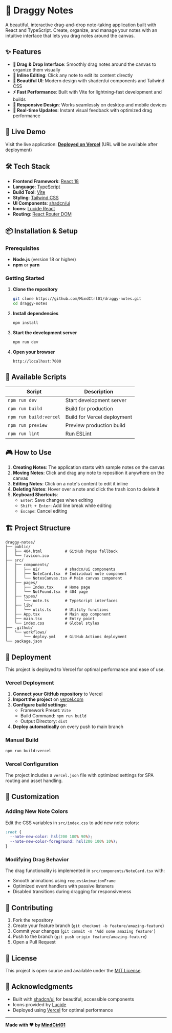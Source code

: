 # 📝 Draggy Notes

A beautiful, interactive drag-and-drop note-taking application built with React and TypeScript. Create, organize, and manage your notes with an intuitive interface that lets you drag notes around the canvas.

## ✨ Features

- **🎯 Drag & Drop Interface**: Smoothly drag notes around the canvas to organize them visually
- **📝 Inline Editing**: Click any note to edit its content directly
- **🎨 Beautiful UI**: Modern design with shadcn/ui components and Tailwind CSS
- **⚡ Fast Performance**: Built with Vite for lightning-fast development and builds
- **📱 Responsive Design**: Works seamlessly on desktop and mobile devices
- **🔄 Real-time Updates**: Instant visual feedback with optimized drag performance

## 🚀 Live Demo

Visit the live application: **[Deployed on Vercel](https://draggy-notes.vercel.app)** (URL will be available after deployment)

## 🛠️ Tech Stack

- **Frontend Framework**: [React 18](https://reactjs.org/)
- **Language**: [TypeScript](https://www.typescriptlang.org/)
- **Build Tool**: [Vite](https://vitejs.dev/)
- **Styling**: [Tailwind CSS](https://tailwindcss.com/)
- **UI Components**: [shadcn/ui](https://ui.shadcn.com/)
- **Icons**: [Lucide React](https://lucide.dev/)
- **Routing**: [React Router DOM](https://reactrouter.com/)

## 📦 Installation & Setup

### Prerequisites

- **Node.js** (version 18 or higher)
- **npm** or **yarn**

### Getting Started

1. **Clone the repository**
   ```bash
   git clone https://github.com/MindCtrl01/draggy-notes.git
   cd draggy-notes
   ```

2. **Install dependencies**
   ```bash
   npm install
   ```

3. **Start the development server**
   ```bash
   npm run dev
   ```

4. **Open your browser**
   ```
   http://localhost:7000
   ```

## 🔧 Available Scripts

| Script | Description |
|--------|-------------|
| `npm run dev` | Start development server |
| `npm run build` | Build for production |
| `npm run build:vercel` | Build for Vercel deployment |
| `npm run preview` | Preview production build |
| `npm run lint` | Run ESLint |

## 🎮 How to Use

1. **Creating Notes**: The application starts with sample notes on the canvas
2. **Moving Notes**: Click and drag any note to reposition it anywhere on the canvas
3. **Editing Notes**: Click on a note's content to edit it inline
4. **Deleting Notes**: Hover over a note and click the trash icon to delete it
5. **Keyboard Shortcuts**:
   - `Enter`: Save changes when editing
   - `Shift + Enter`: Add line break while editing
   - `Escape`: Cancel editing

## 🏗️ Project Structure

```
draggy-notes/
├── public/
│   ├── 404.html          # GitHub Pages fallback
│   └── favicon.ico
├── src/
│   ├── components/
│   │   ├── ui/           # shadcn/ui components
│   │   ├── NoteCard.tsx  # Individual note component
│   │   └── NotesCanvas.tsx # Main canvas component
│   ├── pages/
│   │   ├── Index.tsx     # Home page
│   │   └── NotFound.tsx  # 404 page
│   ├── types/
│   │   └── note.ts       # TypeScript interfaces
│   ├── lib/
│   │   └── utils.ts      # Utility functions
│   ├── App.tsx           # Main app component
│   ├── main.tsx          # Entry point
│   └── index.css         # Global styles
├── .github/
│   └── workflows/
│       └── deploy.yml    # GitHub Actions deployment
└── package.json
```

## 🚀 Deployment

This project is deployed to Vercel for optimal performance and ease of use.

### Vercel Deployment
1. **Connect your GitHub repository** to Vercel
2. **Import the project** on [vercel.com](https://vercel.com)
3. **Configure build settings**:
   - Framework Preset: `Vite`
   - Build Command: `npm run build`
   - Output Directory: `dist`
4. **Deploy automatically** on every push to main branch

### Manual Build
```bash
npm run build:vercel
```

### Vercel Configuration
The project includes a `vercel.json` file with optimized settings for SPA routing and asset handling.

## 🎨 Customization

### Adding New Note Colors
Edit the CSS variables in `src/index.css` to add new note colors:

```css
:root {
  --note-new-color: hsl(200 100% 90%);
  --note-new-color-foreground: hsl(200 100% 10%);
}
```

### Modifying Drag Behavior
The drag functionality is implemented in `src/components/NoteCard.tsx` with:
- Smooth animations using `requestAnimationFrame`
- Optimized event handlers with passive listeners
- Disabled transitions during dragging for responsiveness

## 🤝 Contributing

1. Fork the repository
2. Create your feature branch (`git checkout -b feature/amazing-feature`)
3. Commit your changes (`git commit -m 'Add some amazing feature'`)
4. Push to the branch (`git push origin feature/amazing-feature`)
5. Open a Pull Request

## 📄 License

This project is open source and available under the [MIT License](LICENSE).

## 🙏 Acknowledgments

- Built with [shadcn/ui](https://ui.shadcn.com/) for beautiful, accessible components
- Icons provided by [Lucide](https://lucide.dev/)
- Deployed using [Vercel](https://vercel.com/) for optimal performance

---

**Made with ❤️ by [MindCtrl01](https://github.com/MindCtrl01)**